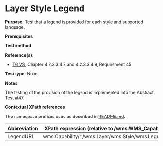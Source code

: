 # Layer Style Legend

**Purpose**: Test that a legend is provided for each style and supported language.

**Prerequisites**

**Test method**

**Reference(s)**:
* [TG VS](./README.md#ref_TG_VS), Chapter 4.2.3.3.4.8 and 4.2.3.3.4.9, Requirement 45

**Test type**: None

**Notes**

The testing of the provision of the legend is implemented into the Abstract Test [at47](./at47-getcapabilities-layer-style-legend-url.md).

**Contextual XPath references**

The namespace prefixes used as described in [README.md](./README.md#namespaces).

Abbreviation                                               |  XPath expression (relative to /wms:WMS_Capabilities)
---------------------------------------------------------- | -------------------------------------------------------------------------
LegendURL <a name="legend"></a> | wms:Capability/*/wms:Layer/wms:Style/wms:LegendURL
